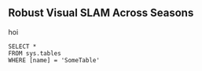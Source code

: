 ## Robust Visual SLAM Across Seasons
hoi
 ```tsql
 SELECT *
 FROM sys.tables
 WHERE [name] = 'SomeTable'
 ```
